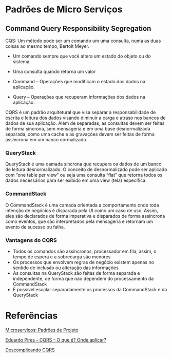 # Padrões de Micro Serviços

## Command Query Responsibility Segregation

CQS: Um método pode ser um comando um uma consulta, numa as duas coisas ao mesmo tempo, Bertolt Meyer.

- Um comando sempre que você altera um estado do objeto ou do sistema
- Uma consulta quando retorna um valor

- Command – Operações que modificam o estado dos dados na aplicação.
- Query – Operações que recuperam informações dos dados na aplicação.

CQRS é um padrão arquitetural que visa separar a responsabilidade de escrita e leitura dos dados visando diminuir a carga e atraso nos bancos de dados de sua aplicação.
Além de separadas, as consultas devem ser feitas de forma síncrona, sem mensageria e em uma base desnormalizada separada, como uma cache e as gravações devem ser feitas de forma assíncrona em um banco normalizado.

### QueryStack

QueryStack é uma camada síncrona que recupera os dados de um banco de leitura desnormalizado.
O conceito de desnormalizado pode ser aplicado com “one table per view” ou seja uma consulta “flat” que retorna todos os dados necessários para ser exibido em uma view (tela) específica.

### CommandStack

O CommandStack é uma camada orientada a comportamento onde toda intenção de negócios é disparada pela UI como um caso de uso. Assim, eles são declarados de forma imperativa e disparados de forma assíncrona como eventos, que são interpretados pela mensageria e retornam um evento de sucesso ou falha.

### Vantagens do CQRS

- Todos os comandos são assíncronos, processador em fila, assim, o tempo de espera e a sobrecarga são menores
- Os processos que envolvem regras de negócio existem apenas no sentido de inclusão ou alteração das informações
- As consultas na QueryStack são feitas de forma separada e independente, de forma que não dependem do processamento da CommandStack
- É possível escalar separadamente os processos da CommandStack e da QueryStack

# Referências

[Microserviços: Padrões de Projeto](https://cursos.alura.com.br/course/microsservicos-padroes-projeto)

[Eduardo Pires - CQRS – O que é? Onde aplicar?](https://www.eduardopires.net.br/2016/07/cqrs-o-que-e-onde-aplicar/)

[Descomplicando CQRS](https://www.youtube.com/watch?v=yd6V4w19iJU)
